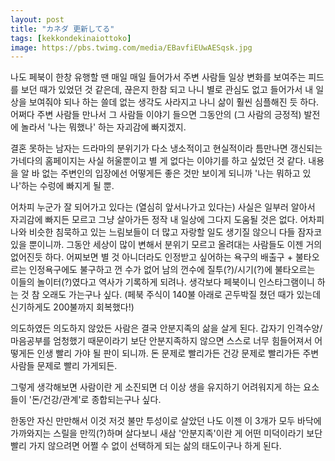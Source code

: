 ```yaml
---
layout: post
title: "カネダ 更新してる"
tags: [kekkondekinaiottoko]
image: https://pbs.twimg.com/media/EBavfiEUwAESqsk.jpg
---
```


나도 페북이 한창 유행할 땐 매일 매일 들어가서 주변 사람들 일상 변화를 보여주는 피드를 보던 때가 있었던 것 같은데, 끊은지 한참 되고 나니 별로 관심도 없고 들어가서 내 일상을 보여줘야 되나 하는 쓸데 없는 생각도 사라지고 나니 삶이 훨씬 심플해진 듯 하다. 어쩌다 주변 사람들 만나서 그 사람들 이야기 들으면 그동안의 (그 사람의 긍정적) 발전에 놀라서 '나는 뭐했나' 하는 자괴감에 빠지겠지. 

결혼 못하는 남자는 드라마의 분위기가 다소 냉소적이고 현실적이라 틈만나면 갱신되는 가네다의 홈페이지는 사실 허울뿐이고 별 게 없다는 이야기를 하고 싶었던 것 같다. 내용을 알 바 없는 주변인의 입장에선 어떻게든 좋은 것만 보이게 되니까 '나는 뭐하고 있나'하는 수렁에 빠지게 될 뿐.

어차피 누군가 잘 되어가고 있다는 (열심히 앞서나가고 있다는) 사실은 일부러 알아서 자괴감에 빠지든 모르고 그냥 살아가든 정작 내 일상에 그다지 도움될 것은 없다. 어차피 나와 비슷한 침묵하고 있는 느림보들이 더 많고 자랑할 일도 생기질 않으니 다들 잠자코 있을 뿐이니까. 그동안 세상이 많이 변해서 분위기 모르고 올려대는 사람들도 이젠 거의 없어진듯 하다. 어찌보면 별 것 아니더라도 인정받고 싶어하는 욕구의 배출구 + 불타오르는 인정욕구에도 불구하고 껀 수가 없어 남의 껀수에 질투(?)/시기(?)에 불타오르는 이들의 놀이터(?)였다고 역사가 기록하게 되려나. 생각보다 페북이니 인스타그램이니 하는 것 참 오래도 가는구나 싶다. (페북 주식이 140불 아래로 곤두박질 쳤던 때가 있는데 신기하게도 200불까지 회복했다!)

의도하였든 의도하지 않았든 사람은 결국 안분지족의 삶을 살게 된다. 갑자기 인격수양/마음공부를 엄청했기 때문이라기 보단 안분지족하지 않으면 스스로 너무 힘들어져서 어떻게든 인생 빨리 가야 될 판이 되니까. 돈 문제로 빨리가든 건강 문제로 빨리가든 주변 사람들 문제로 빨리 가게되든.

그렇게 생각해보면 사람이란 게 소진되면 더 이상 생을 유지하기 어려워지게 하는 요소들이 '돈/건강/관계'로 종합되는구나 싶다. 

한동안 자신 만만해서 이것 저것 불만 투성이로 살았던 나도 이젠 이 3개가 모두 바닥에 가까와지는 스릴을 만끽(?)하며 살다보니 새삼 '안분지족'이란 게 어떤 미덕이라기 보단 빨리 가지 않으려면 어쩔 수 없이 선택하게 되는 삶의 태도이구나 하게 된다.
